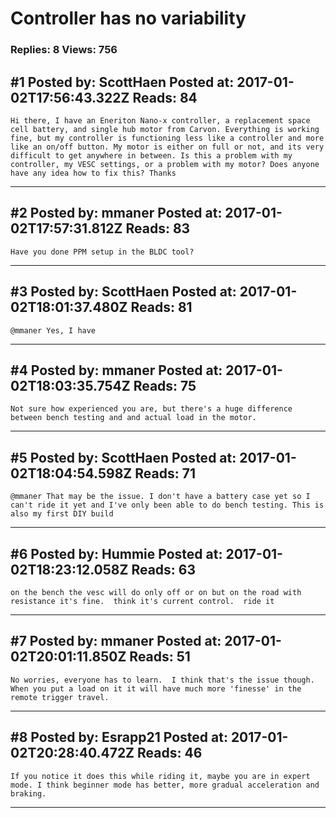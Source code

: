 # Controller has no variability

### Replies: 8 Views: 756

## \#1 Posted by: ScottHaen Posted at: 2017-01-02T17:56:43.322Z Reads: 84

```
Hi there, I have an Eneriton Nano-x controller, a replacement space cell battery, and single hub motor from Carvon. Everything is working fine, but my controller is functioning less like a controller and more like an on/off button. My motor is either on full or not, and its very difficult to get anywhere in between. Is this a problem with my controller, my VESC settings, or a problem with my motor? Does anyone have any idea how to fix this? Thanks
```

---
## \#2 Posted by: mmaner Posted at: 2017-01-02T17:57:31.812Z Reads: 83

```
Have you done PPM setup in the BLDC tool?
```

---
## \#3 Posted by: ScottHaen Posted at: 2017-01-02T18:01:37.480Z Reads: 81

```
@mmaner Yes, I have
```

---
## \#4 Posted by: mmaner Posted at: 2017-01-02T18:03:35.754Z Reads: 75

```
Not sure how experienced you are, but there's a huge difference between bench testing and and actual load in the motor.
```

---
## \#5 Posted by: ScottHaen Posted at: 2017-01-02T18:04:54.598Z Reads: 71

```
@mmaner That may be the issue. I don't have a battery case yet so I can't ride it yet and I've only been able to do bench testing. This is also my first DIY build
```

---
## \#6 Posted by: Hummie Posted at: 2017-01-02T18:23:12.058Z Reads: 63

```
on the bench the vesc will do only off or on but on the road with resistance it's fine.  think it's current control.  ride it
```

---
## \#7 Posted by: mmaner Posted at: 2017-01-02T20:01:11.850Z Reads: 51

```
No worries, everyone has to learn.  I think that's the issue though.  When you put a load on it it will have much more 'finesse' in the remote trigger travel.
```

---
## \#8 Posted by: Esrapp21 Posted at: 2017-01-02T20:28:40.472Z Reads: 46

```
If you notice it does this while riding it, maybe you are in expert mode. I think beginner mode has better, more gradual acceleration and braking.
```

---
